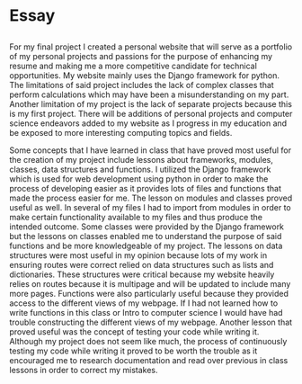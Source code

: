 # Essay
## 
For my final project I created a personal website that will serve  as a portfolio of my personal projects and passions for the 
purpose of enhancing my resume and making me a more competitive candidate for technical opportunities. My website mainly uses 
the Django framework for python. The limitations of said project includes the lack of complex classes that perform calculations
which may have been a misunderstanding on my part. Another limitation of my project is the lack of separate projects because 
this is my first project. There will be additions of personal projects and computer science endeavors added to my website as 
I progress in my education and be exposed to more interesting computing topics and fields.

Some concepts that I have learned in class that have proved most useful for the creation of my project include lessons about 
frameworks, modules, classes, data structures and functions. I utilized the Django framework which is used for web development
using python in order to make the process of developing easier as it provides lots of files and functions that made the 
process easier for me.  The lesson on modules and classes proved useful as well. In several of my files I had to import 
from modules in order to make certain functionality available to my files and thus produce the intended outcome. Some classes 
were provided by the Django framework but the lessons on classes enabled me to understand the purpose of said functions and 
be more knowledgeable of my project. The lessons on data structures were most useful in my opinion because lots of my work 
in ensuring routes were correct relied on data structures such as lists and dictionaries. These structures were critical
because my website heavily relies on routes because it is multipage and will be updated to include many more pages. Functions
were also particularly useful because they provided access to the different views of my webpage. If I had not learned how 
to write functions in this class or Intro to computer science I would have had trouble constructing the different views of
my webpage. Another lesson that proved useful was the concept of testing your code while writing it. Although my project
does not seem like much, the process of continuously testing my code while writing it proved to be worth the trouble as it 
encouraged me to research documentation and read over previous in class lessons in order to correct my mistakes.


